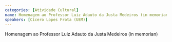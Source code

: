 ```yaml
---
categories: [Atividade Cultural]
name: Homenagem ao Professor Luiz Adauto da Justa Medeiros (in memorian)
speakers: [Cícero Lopes Frota (UEM)]
---
```


Homenagem ao Professor Luiz Adauto da Justa Medeiros (in memorian)